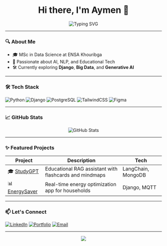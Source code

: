 <h1 align="center">Hi there, I'm Aymen 👋</h1>

<p align="center">
  <img src="https://readme-typing-svg.demolab.com?font=Fira+Code&size=22&pause=1000&center=true&vCenter=true&width=435&lines=Data+Science+MSc+Student;Python+%7C+Django+%7C+Pandas;Lifelong+Learner+%7C+AI+Explorer" alt="Typing SVG" />
</p>

---

### 🔍 About Me

- 🎓 MSc in Data Science at ENSA Khouribga
- 🧠 Passionate about AI, NLP, and Educational Tech
- 🛠️ Currently exploring **Django**, **Big Data**, and **Generative AI**

---

### 🛠️ Tech Stack

![Python](https://img.shields.io/badge/Python-3776AB?style=for-the-badge&logo=python&logoColor=white)
![Django](https://img.shields.io/badge/Django-092E20?style=for-the-badge&logo=django&logoColor=white)
![PostgreSQL](https://img.shields.io/badge/PostgreSQL-336791?style=for-the-badge&logo=postgresql&logoColor=white)
![TailwindCSS](https://img.shields.io/badge/Tailwind_CSS-38B2AC?style=for-the-badge&logo=tailwind-css&logoColor=white)
![Figma](https://img.shields.io/badge/Figma-F24E1E?style=for-the-badge&logo=figma&logoColor=white)

---

### 📈 GitHub Stats

<p align="center">
  <img src="https://github-readme-stats.vercel.app/api?username=yourusername&show_icons=true&theme=google-light" alt="GitHub Stats" />
</p>

---

### ✨ Featured Projects

| Project | Description | Tech |
|--------|-------------|------|
| 🎓 [StudyGPT](https://github.com/yourusername/StudyGPT) | Educational RAG assistant with flashcards and mindmaps | LangChain, MongoDB |
| 📊 [EnergySaver](https://github.com/yourusername/EnergySaver) | Real-time energy optimization app for households | Django, MQTT |

---

### 📫 Let's Connect

[![LinkedIn](https://img.shields.io/badge/LinkedIn-Aymen-blue?style=flat-square&logo=linkedin)](https://www.linkedin.com/in/yourprofile)
[![Portfolio](https://img.shields.io/badge/Portfolio-Website-orange?style=flat-square&logo=Google-Chrome)](https://yourwebsite.com)
[![Email](https://img.shields.io/badge/Email-aymen@domain.com-red?style=flat-square&logo=gmail)](mailto:aymen@domain.com)

---

<p align="center">
  <img src="https://github.com/yourusername/yourusername/raw/main/assets/wave.svg" />
</p>
